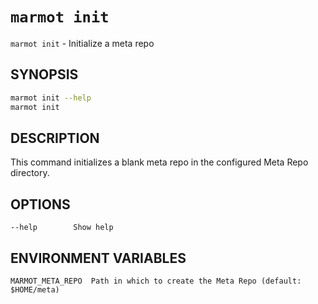 # `marmot init`

`marmot init` - Initialize a meta repo

## SYNOPSIS

```sh
marmot init --help
marmot init
```

## DESCRIPTION

This command initializes a blank meta repo in the configured Meta Repo
directory.

## OPTIONS

```text
--help        Show help
```

## ENVIRONMENT VARIABLES

```text
MARMOT_META_REPO  Path in which to create the Meta Repo (default: $HOME/meta)
```
